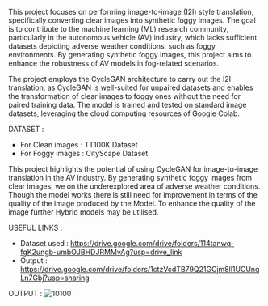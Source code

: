 This project focuses on performing image-to-image (I2I) style translation, specifically converting clear images into synthetic foggy images. The goal is to contribute to the machine learning (ML) research community, particularly in the autonomous vehicle (AV) industry, which lacks sufficient datasets depicting adverse weather conditions, such as foggy environments. By generating synthetic foggy images, this project aims to enhance the robustness of AV models in fog-related scenarios.

The project employs the CycleGAN architecture to carry out the I2I translation, as CycleGAN is well-suited for unpaired datasets and enables the transformation of clear images to foggy ones without the need for paired training data. The model is trained and tested on standard image datasets, leveraging the cloud computing resources of Google Colab.

DATASET : 
  - For Clean images : TT100K Dataset
  - For Foggy images : CityScape Dataset

This project highlights the potential of using CycleGAN for image-to-image translation in the AV industry. By generating synthetic foggy images from clear images, we on the underexplored area of adverse weather conditions. Though the model works there is still need for improvement in terms of the quality of the image produced by the Model. To enhance the quality of the image further Hybrid models may be utilised.

USEFUL LINKS :
  - Dataset used : https://drive.google.com/drive/folders/114tanwq-fgK2ungb-umbOJBHDJRMMvAg?usp=drive_link
  - Output : https://drive.google.com/drive/folders/1ctzVcdTB79Q21GCjm8ll1UCUnqLn7Gbj?usp=sharing

OUTPUT : 
![10100](https://github.com/user-attachments/assets/f3472d1a-8f96-458b-8e43-e61038ab12f3)

